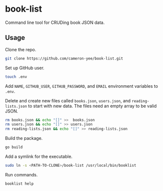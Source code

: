 # book-list

Command line tool for CRUDing book JSON data.

## Usage

Clone the repo.
```bash
git clone https://github.com/cameron-yee/book-list.git
```

Set up GitHub user.
```bash
touch .env
```

Add `NAME`, `GITHUB_USER`, `GITHUB_PASSWORD`, and `EMAIL` environment variables to `.env`.

Delete and create new files called `books.json`, `users.json`, and `reading-lists.json` to start with new data.
The files need an empty array to be valid JSON.
```bash
rm books.json && echo "[]" >>  books.json
rm users.json && echo "[]" >> users.json
rm reading-lists.json && echo "[]" >> reading-lists.json
```

Build the package.
```bash
go build
```

Add a symlink for the executable.
```bash
sudo ln -s <PATH-TO-CLONE>/book-list /usr/local/bin/booklist
```

Run commands.
```bash
booklist help
```

